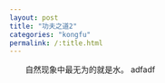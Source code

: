 ```yaml
---
layout: post
title: "功夫之道2"
categories: "kongfu"
permalink: /:title.html
---
```

&emsp;&emsp;自然现象中最无为的就是水。
adfadf
